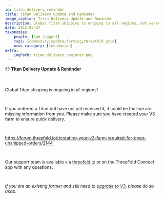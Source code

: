```yaml
---
id: titan_delivery_reminder
title: Titan Delivery Update and Reminder
image_caption: Titan Delivery Update and Reminder
description: Global Titan shipping is ongoing in all regions, but we're still waiting on information from some of you!
date: 2022-05-27
taxonomies:
    people: [sam_taggart]
    tags: [community,update,farming,threefold_grid]
    news-category: [foundation]
extra:
    imgPath: titan_delivery_reminder.png
---
```


📦 **Titan Delivery Update & Reminder**

<br/>

Global Titan shipping is ongoing in all regions!

<br/>

If you ordered a Titan but have not yet received it, it could be that we are missing information from you. Please make sure you have created your V3 farm to ensure quick delivery.

<br/>

https://forum.threefold.io/t/creating-your-v3-farm-required-for-open-unshipped-orders/2144

<br/>

Our support team is available via [threefold.io](https://threefold.io) or on the ThreeFold Connect app with any questions.

<br/>

*If you are an existing farmer and still need to [upgrade to V3](https://forum.threefold.io/t/farming-migration-grid-v2-v3/2143?u=hannahcordes), please do so asap.*